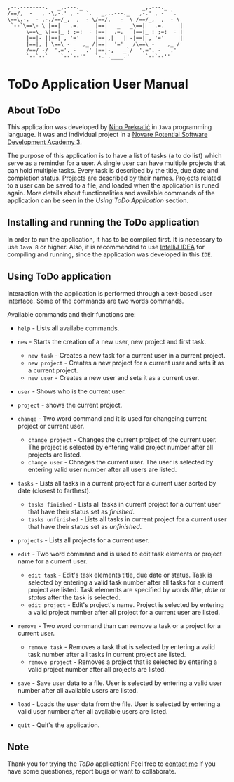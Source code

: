 ```
,--.--------.   _,.---._                   _,.---._     
/==/,  -   , -\,-.' , -  `.   _,..---._   ,-.' , -  `.   
\==\.-.  - ,-./==/_,  ,  - \/==/,   -  \ /==/_,  ,  - \  
 `--`\==\- \ |==|   .=.     |==|   _   _\==|   .=.     | 
      \==\_ \|==|_ : ;=:  - |==|  .=.   |==|_ : ;=:  - | 
      |==|- ||==| , '='     |==|,|   | -|==| , '='     | 
      |==|, | \==\ -    ,_ /|==|  '='   /\==\ -    ,_ /  
      /==/ -/  '.='. -   .' |==|-,   _`/  '.='. -   .'   
      `--`--`    `--`--''   `-.`.____.'     `--`--''

```

# ToDo Application User Manual


## About ToDo

This application was developed by [Nino Prekratić](https://www.linkedin.com/in/ninoprek/) in `Java` programming language. It was and individual project in a [Novare Potential Software Development Academy 3](https://www.novarepotential.com/software-development-academy-eng/). 

The purpose of this application is to have a list of tasks (a to do list) which serve as a reminder for a user. A single user can have multiple projects that can hold multiple tasks. Every task is described by the title, due date and completion status. Projects are described by their names. Projects related to a user can be saved to a file, and loaded when the application is runed again. More details about functionalities and available commands of the application can be seen in the *Using ToDo Application* section.

## Installing and running the ToDo application

In order to run the application, it has to be compiled first. It is necessary to use `Java 8` or higher. Also, it is recommended to use [IntelliJ IDEA](https://www.jetbrains.com/idea/download/#section=mac) for compiling and running, since the application was developed in this `IDE`. 

## Using ToDo application

Interaction with the application is performed through a text-based user interface. Some of the commands are two words commands. 

Available commands and their functions are:

- `help` - Lists all availabe commands.
- `new`  - Starts the creation of a new user, new project and first task.
    - `new task` - Creates a new task for a current user in a current project. 
    - `new project` - Creates a new project for a current user and sets it as a current project.
    - `new user` - Creates a new user and sets it as a current user.
    
- `user` - Shows who is the current user.
- `project` - shows the current project.
- `change` - Two word command and it is used for changeing current project or current user.
    - `change project` - Changes the current project of the current user. The project is selected by entering valid project number after all projects are listed. 
    - `change user` - Chnages the current user. The user is selected by entering valid user number after all users are listed.
    
- `tasks` - Lists all tasks in a current project for a current user sorted by date (closest to farthest).
    - `tasks finished` - Lists all tasks in current project for a current user that have their status set as *finished*.
    - `tasks unfinished` - Lists all tasks in current project for a current user that have their status set as *unfinished*.
    
- `projects` - Lists all projects for a current user.
- `edit` - Two word command and is used to edit task elements or project name for a current user.
    - `edit task` - Edit's task elements title, due date or status. Task is selected by entering a valid task number after all tasks for a current project are listed. Task elements are specified by words *title*, *date* or *status* after the task is selected.
    - `edit project` - Edit's project's name. Project is selected by entering a valid project number after all project for a current user are listed. 

- `remove` - Two word command than can remove a task or a project for a current user. 
    - `remove task` - Removes a task that is selected by entering a valid task number after all tasks in current project are listed.
    - `remove project` - Removes a project that is selected by entering a valid project number after all projects are listed.

- `save` - Save user data to a file. User is selected by entering a valid user number after all available users are listed.

- `load` - Loads the user data from the file. User is selected by entering a valid user number after all available users are listed.
- `quit` - Quit's the application.


## Note

Thank you for trying the *ToDo* application! Feel free to [contact me](ninoprekratic@gmail.com) if you have some questiones, report bugs or want to collaborate.


